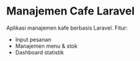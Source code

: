 # Manajemen Cafe Laravel

Aplikasi manajemen kafe berbasis Laravel. Fitur:
- Input pesanan
- Manajemen menu & stok
- Dashboard statistik
